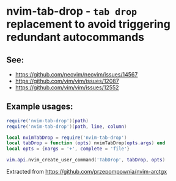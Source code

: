 # nvim-tab-drop - `tab drop` replacement to avoid triggering redundant autocommands

## See:
- https://github.com/neovim/neovim/issues/14567
- https://github.com/vim/vim/issues/12087 
- https://github.com/vim/vim/issues/12552

## Example usages:
```lua
require('nvim-tab-drop')(path)
require('nvim-tab-drop')(path, line, column)

local nvimTabDrop = require('nvim-tab-drop')
local tabDrop = function (opts) nvimTabDrop(opts.args) end
local opts = {nargs = '+', complete = 'file'}

vim.api.nvim_create_user_command('TabDrop', tabDrop, opts)
```

Extracted from https://github.com/przepompownia/nvim-arctgx
